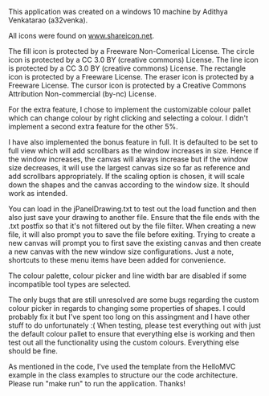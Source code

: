 This application was created on a windows 10 machine by Adithya Venkatarao (a32venka).

All icons were found on www.shareicon.net.

The fill icon is protected by a Freeware Non-Comerical License.
The circle icon is protected by a CC 3.0 BY (creative commons) License.
The line icon is protected by a CC 3.0 BY (creative commons) License.
The rectangle icon is protected by a Freeware License.
The eraser icon is protected by a Freeware License.
The cursor icon is protected by a Creative Commons Attribution Non-commercial (by-nc) License.

For the extra feature, I chose to implement the customizable colour pallet which can change colour by right clicking 
and selecting a colour. I didn't implement a second extra feature for the other 5%.

I have also implemented the bonus feature in full. It is defaulted to be set to full view which will add scrollbars as the window increases 
in size. Hence if the window increases, the canvas will always increase but if the window size decreases, it will use the largest
canvas size so far as reference and add scrollbars appropriately. If the scaling option is chosen, it will scale down the shapes and the canvas according to the window size. It should work as intended.

You can load in the jPanelDrawing.txt to test out the load function and then also just save your drawing to another file. Ensure that
the file ends with the .txt postfix so that it's not filtered out by the file filter. When creating a new file, it will also prompt you to save 
the file before exiting. Trying to create a new canvas will prompt you to first save the existing canvas and then create a new canvas with the new window size configurations. Just a note, shortcuts to these menu items have been added for convenience.

The colour palette, colour picker and line width bar are disabled if some incompatible tool types are selected.

The only bugs that are still unresolved are some bugs regarding the custom colour picker in regards to changing some properties of shapes. I could probably fix it but I've spent too long on this assingment and I have other stuff to do unfortunately :(
When testing, please test everything out with just the default colour pallet to ensure that everything else is working and then test out 
all the functionality using the custom colours. Everything else should be fine.

As mentioned in the code, I've used the template from the HelloMVC example in the class examples to structure our the code architecture. Please run
"make run" to run the application. Thanks!